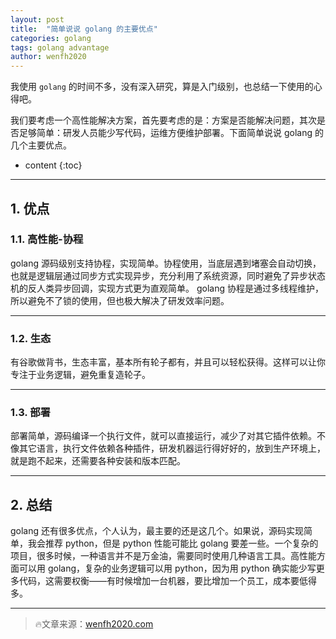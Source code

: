 ```yaml
---
layout: post
title:  "简单说说 golang 的主要优点"
categories: golang
tags: golang advantage
author: wenfh2020
---
```


我使用 `golang` 的时间不多，没有深入研究，算是入门级别，也总结一下使用的心得吧。

我们要考虑一个高性能解决方案，首先要考虑的是：方案是否能解决问题，其次是否足够简单：研发人员能少写代码，运维方便维护部署。下面简单说说 golang 的几个主要优点。



* content
{:toc}

---

## 1. 优点

### 1.1. 高性能-协程

   golang 源码级别支持协程，实现简单。协程使用，当底层遇到堵塞会自动切换，也就是逻辑层通过同步方式实现异步，充分利用了系统资源，同时避免了异步状态机的反人类异步回调，实现方式更为直观简单。
   golang 协程是通过多线程维护，所以避免不了锁的使用，但也极大解决了研发效率问题。

---

### 1.2. 生态

   有谷歌做背书，生态丰富，基本所有轮子都有，并且可以轻松获得。这样可以让你专注于业务逻辑，避免重复造轮子。

---

### 1.3. 部署

   部署简单，源码编译一个执行文件，就可以直接运行，减少了对其它插件依赖。不像其它语言，执行文件依赖各种插件，研发机器运行得好好的，放到生产环境上，就是跑不起来，还需要各种安装和版本匹配。

---

## 2. 总结

golang 还有很多优点，个人认为，最主要的还是这几个。如果说，源码实现简单，我会推荐 python，但是 python 性能可能比 golang 要差一些。一个复杂的项目，很多时候，一种语言并不是万金油，需要同时使用几种语言工具。高性能方面可以用 golang，复杂的业务逻辑可以用 python，因为用 python 确实能少写更多代码，这需要权衡——有时候增加一台机器，要比增加一个员工，成本要低得多。

---

> 🔥文章来源：[wenfh2020.com](https://wenfh2020.com/2020/07/23/golang-advantage/)
